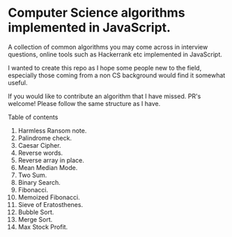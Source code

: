 # Computer Science algorithms implemented in JavaScript.

A collection of common algorithms you may come across in interview questions, online tools such as Hackerrank etc implemented in JavaScript.

I wanted to create this repo as I hope some people new to the field, especially those coming from a non CS background would find it somewhat useful.

If you would like to contribute an algorithm that I have missed. PR's welcome! Please follow the same structure as I have.

Table of contents

1.  Harmless Ransom note.
2.  Palindrome check.
3.  Caesar Cipher.
4.  Reverse words.
5.  Reverse array in place.
6.  Mean Median Mode.
7.  Two Sum.
8.  Binary Search.
9.  Fibonacci.
10. Memoized Fibonacci.
11. Sieve of Eratosthenes.
12. Bubble Sort.
13. Merge Sort.
14. Max Stock Profit.
